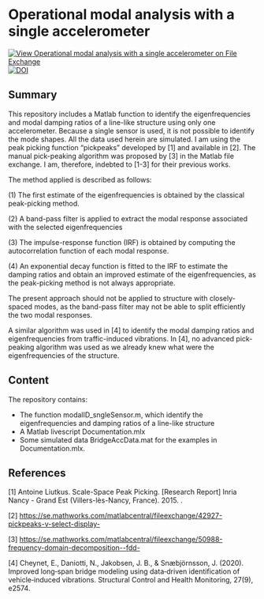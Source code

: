 # Operational modal analysis with a single accelerometer

[![View Operational modal analysis with a single accelerometer on File Exchange](https://www.mathworks.com/matlabcentral/images/matlab-file-exchange.svg)](https://se.mathworks.com/matlabcentral/fileexchange/86718-operational-modal-analysis-with-a-single-accelerometer)
[![DOI](https://zenodo.org/badge/DOI/10.5281/zenodo.4487060.svg)](https://doi.org/10.5281/zenodo.4487060)

## Summary
This repository includes a Matlab function to identify the eigenfrequencies and modal damping ratios of a line-like structure using only one accelerometer. Because a single sensor is used, it is not possible to identify the mode shapes. All the data used herein are simulated. I am using the peak picking function “pickpeaks” developed by [1] and available in [2]. The manual pick-peaking algorithm was proposed by [3] in the Matlab file exchange.  I am, therefore, indebted to [1-3] for their previous works. 

The method applied is described as follows:

(1) The first estimate of the eigenfrequencies is obtained by the classical peak-picking method.

(2) A band-pass filter is applied to extract the modal response associated with the selected eigenfrequencies

(3) The impulse-response function (IRF) is obtained by computing the autocorrelation function of each modal response.

(4) An exponential decay function is fitted to the IRF to estimate the damping ratios and obtain an improved estimate of the eigenfrequencies, as the peak-picking method is not always appropriate.

The present approach should not be applied to structure with closely-spaced modes, as the band-pass filter may not be able to split efficiently the two modal responses.

A similar algorithm was used in [4] to identify the modal damping ratios and eigenfrequencies from traffic-induced vibrations. In [4], no advanced pick-peaking algorithm was used as we already knew what were the eigenfrequencies of the structure.


## Content

The repository contains:
  - The function modalID_sngleSensor.m, which identify the eigenfrequencies and damping ratios of a line-like structure
  - A Matlab livescript Documentation.mlx
  - Some simulated data BridgeAccData.mat for the examples in Documentation.mlx.


## References

[1] Antoine Liutkus. Scale-Space Peak Picking. [Research Report] Inria Nancy - Grand Est (Villers-lès-Nancy, France). 2015. .

[2] https://se.mathworks.com/matlabcentral/fileexchange/42927-pickpeaks-v-select-display-

[3] https://se.mathworks.com/matlabcentral/fileexchange/50988-frequency-domain-decomposition--fdd-

[4] Cheynet, E., Daniotti, N., Jakobsen, J. B., & Snæbjörnsson, J. (2020). Improved long‐span bridge modeling using data‐driven identification of vehicle‐induced vibrations. Structural Control and Health Monitoring, 27(9), e2574.
